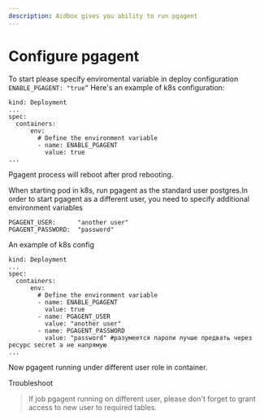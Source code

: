 ```yaml
---
description: Aidbox gives you ability to run pgagent
---
```


# Configure pgagent

To start please specify enviromental variable in deploy configuration `ENABLE_PGAGENT: "true”` Here's an example of k8s configuration:

```text
kind: Deployment
...
spec:
  containers:
      env:
        # Define the environment variable
        - name: ENABLE_PGAGENT 
          value: true
...
```

Pgagent process will reboot after prod rebooting.

When starting pod in k8s, run pgagent as the standard user postgres.In order to start pgagent as a different user, you need to specify additional environment variables

```text
PGAGENT_USER:      "another user"
PGAGENT_PASSWORD:  "password"
```

An example of k8s config

```text
kind: Deployment
...
spec:
  containers:
      env:
        # Define the environment variable
        - name: ENABLE_PGAGENT 
          value: true
        - name: PGAGENT_USER 
          value: "another user" 
        - name: PGAGENT_PASSWORD 
          value: "password" #разумеется пароли лучше предвать через ресурс secret а не напрямую
...
```

Now pgagent running under different user role in container.

Troubleshoot

> If  job pgagent running on different user, please don't forget to grant access to new user to required tables.


